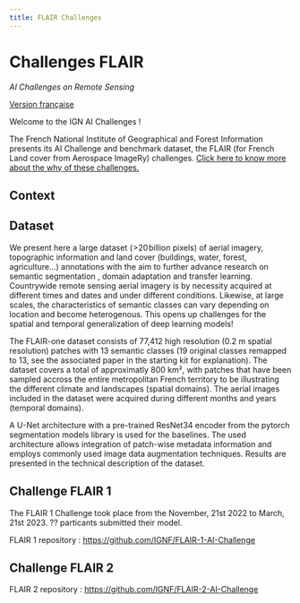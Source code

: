 ```yaml
---
title: FLAIR Challenges
---
```


# Challenges FLAIR 
*AI Challenges on Remote Sensing*

[Version française](./index_fr.html)

Welcome to the IGN AI Challenges ! 

The French National Institute of Geographical and Forest Information presents its AI Challenge and benchmark dataset, the FLAIR (for French Land cover from Aerospace ImageRy) challenges. [Click here to know more about the why of these challenges.](./why_flair.html) 

## Context

## Dataset

We present here a large dataset ( >20 billion pixels) of aerial imagery, topographic information and land cover (buildings, water, forest, agriculture...) annotations with the aim to further advance research on semantic segmentation , domain adaptation and transfer learning. Countrywide remote sensing aerial imagery is by necessity acquired at different times and dates and under different conditions. Likewise, at large scales, the characteristics of semantic classes can vary depending on location and become heterogenous. This opens up challenges for the spatial and temporal generalization of deep learning models! 

The FLAIR-one dataset consists of 77,412 high resolution (0.2 m spatial resolution) patches with 13 semantic classes (19 original classes remapped to 13, see the associated paper in the starting kit for explanation). The dataset covers a total of approximatly 800 km², with patches that have been sampled accross the entire metropolitan French territory to be illustrating the different climate and landscapes (spatial domains). The aerial images included in the dataset were acquired during different months and years (temporal domains).

A U-Net architecture with a pre-trained ResNet34 encoder from the pytorch segmentation models library is used for the baselines. The used architecture allows integration of patch-wise metadata information and employs commonly used image data augmentation techniques. Results are presented in the technical description of the dataset.


## Challenge FLAIR 1

The FLAIR 1 Challenge took place from the November, 21st 2022 to March, 21st 2023. ?? particants submitted their model.


FLAIR 1 repository : https://github.com/IGNF/FLAIR-1-AI-Challenge

## Challenge FLAIR 2 

FLAIR 2 repository : https://github.com/IGNF/FLAIR-2-AI-Challenge
